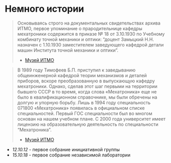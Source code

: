 # Немного истории

> Основываясь строго на документальных свидетельствах архива ИТМО, первое упоминание о прародительнице кафедры мехатроники содержится в приказе № 18 от 3.10.1930 по Учебному комбинату точной механики и оптики: “доцент Замыцкий Н.Н. назначен с 1.10.1930 заместителем заведующего кафедрой детали машин Института точной механики и оптики”.
> - [Музей ИТМО](https://museum.itmo.ru/page/36/)

> В 1989 году Тимофеев Б.П. приступил к заведыванию общеинженерной кафедрой теории механизмов и деталей приборов, вскоре преобразованную в выпускающую кафедру мехатроники. Однако, сделав этот шаг первыми на территории бывшего СССР в то время, когда слова «Мехатроника» еще не было в квалификационном справочнике, мы были обречены на долгую и упорную борьбу. Лишь в 1994 году специальность 071800 «Мехатроника» появилась в официальном списке специальностей. Первый ГОС специальности был во многом основан на нашем учебном плане. С 2000 года университет имеет лицензию на образовательную деятельность по специальности “Мехатроника”.
> - [Музей ИТМО](https://museum.itmo.ru/page/36/)

- *12.10.12* - первое собрание инициативной группы
- *15.10.18* - первое собрание независимой лаборатории

